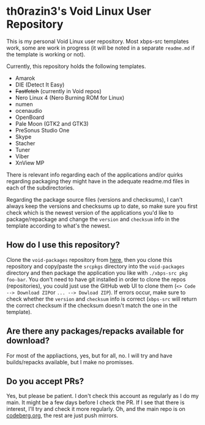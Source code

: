 # th0razin3's Void Linux User Repository

This is my personal Void Linux user repository. Most xbps-src templates work, some are work in progress (it will be noted in a separate `readme.md` if the template is working or not).

Currently, this repository holds the following templates.

- Amarok
- DIE (Detect It Easy)
- ~~Fastfetch~~ (currently in Void repos)
- Nero Linux 4 (Nero Burning ROM for Linux)
- numen
- ocenaudio
- OpenBoard
- Pale Moon (GTK2 and GTK3)
- PreSonus Studio One
- Skype
- Stacher
- Tuner
- Viber
- XnView MP

There is relevant info regarding each of the applications and/or quirks regarding packaging they might have in the adequate readme.md files in each of the subdirectories.

Regarding the package source files (versions and checksums), I can't always keep the versions and checksums up to date, so make sure you first check which is the newest version of the applications you'd like to package/repackage and change the `version` and `checksum` info in the template according to what's the newest.

## How do I use this repository?

Clone the `void-packages` repository from [here](https://github.com/void-linux/void-packages), then you clone this repository and copy/paste the `srcpkgs` directory into the `void-packages` directory and then package the application you like with `./xbps-src pkg foo-bar`. You don't need to have git installed in order to clone the repos (repositories), you could just use the GitHub web UI to clone them (`<> Code --> Download ZIP`or `... --> Dowload ZIP`). If errors occur, make sure to check whether the `version` and `checksum` info is correct (`xbps-src` will return the correct checksum if the checksum doesn't match the one in the template).

## Are there any packages/repacks available for download?

For most of the appliactions, yes, but for all, no. I will try and have builds/repacks available, but I make no promisses.

## Do you accept PRs?

Yes, but please be patient. I don't check this account as regularly as I do my main. It might be a few days before I check the PR. If I see that there is interest, I'll try and check it more regularly. Oh, and the main repo is on [codeberg.org](https://codeberg.org/th0razin3/vur), the rest are just push mirrors.
